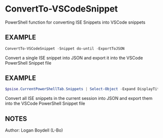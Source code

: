 # ConvertTo-VSCodeSnippet
PowerShell function for converting ISE Snippets into VSCode snippets
## EXAMPLE
   ```powershell
   ConvertTo-VSCodeSnippet -Snippet do-until -ExportToJSON
   ```
   Convert a single ISE snippet into JSON and export it into the VSCode PowerShell Snippet file
## EXAMPLE
   ```powershell
   $psise.CurrentPowerShellTab.Snippets | Select-Object -Expand DisplayTitle | Foreach {ConvertTo-VSCodeSnippet -Snippet $_ -ExportToJSON}
   ```
   Convert all ISE snippets in the current session into JSON and export them into the VSCode PowerShell Snippet file
## NOTES
   Author: Logan Boydell (L-Bo)
